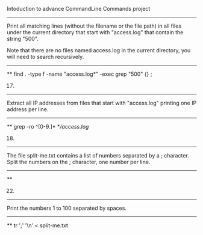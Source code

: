 Intoduction to advance CommandLine Commands project

***
Print all matching lines (without the filename or the file path) in all files under the current directory that start with "access.log" that contain the string "500".

Note that there are no files named access.log in the current directory, you will need to search recursively.
***
** find . -type f -name "access.log*" -exec grep "500" {} \;

17.
***
Extract all IP addresses from files that start with "access.log" printing one IP address per line.
***
** grep -ro ^[0-9.]* **/access.log*

18.
***
The file split-me.txt contains a list of numbers separated by a ; character.
Split the numbers on the ; character, one number per line.
***
**

22.
***
Print the numbers 1 to 100 separated by spaces.
***
** tr ';' '\n' < split-me.txt
